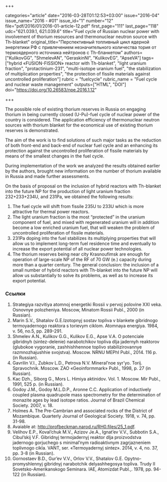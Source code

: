 +++

categories="article"
date="2016-03-28T01:12:53+03:00"
issue="2016-04"
issue_name="2016 - #01"
issue_id="1"
number="12"
file="pdf/2016/01/2016-01-article-12.pdf"
first_page="111"
last_page="118"
udc="621.039.1, 621.039.6"
title="Fuel cycle of Russian nuclear power with involvement of thorium resources and thermonuclear neutron source with Th-blanket"
original_title="Перспективный топливный цикл ядерной энергетики РФ с привлечением незначительного количества тория от термоядерного источника нейтронов с Th-бланкетом"
authors=["KulikovGG", "ShmelevAN", "GeraskinNI", "KulikovEG", "ApseVA"]
tags=["hybrid «FUSION-FISSION» reactor with Th-blanket", "light uranium fraction", "protactinium-231", "multi-isotope uranium fuel", "the stabilization of multiplication properties", "the protection of fissile materials against uncontrolled proliferation"]
rubric = "fuelcycle"
rubric_name = "Fuel cycle and nuclear waste management"
outputs=["HTML", "DOI"]
doi="https://doi.org/10.26583/npe.2016.1.12"

+++

The possible role of existing thorium reserves in Russia on engaging thorium in being currently closed (U-Pu)-fuel cycle of nuclear power of the country is considered. The application efficiency of thermonuclear neutron sources with thorium blanket for the economical use of existing thorium reserves is demonstrated.

The aim of the work is to find solutions of such major tasks as the reduction of both front-end and back-end of nuclear fuel cycle and an enhancing its protection against the uncontrolled proliferation of fissile materials by means of the smallest changes in the fuel cycle.

During implementation of the work we analyzed the results obtained earlier by the authors, brought new information on the number of thorium available in Russia and made further assessments.

On the basis of proposal on the inclusion of hybrid reactors with Th-blanket into the future NP for the production of light uranium fraction 232+233+234U, and 231Pa, we obtained the following results:
1. The fuel cycle will shift from fissile 235U to 233U which is more attractive for thermal power reactors.
2. The light uranium fraction is the most “protected” in the uranium component of fuel, and mixed with regenerated uranium will in addition become a low enriched uranium fuel, that will weaken the problem of uncontrolled proliferation of fissile materials.
3. 231Pa doping into the fuel stabilizes its multiplying properties that will allow us to implement long-term fuel residence time and eventually to increase the export potential of all nuclear power technologies.
4. The thorium reserves being near city Krasnoufimsk are enough for operation of large-scale NP of the RF of 70 GW (e.) capacity during more than a quarter century. The general conclusion: the inclusion of a small number of hybrid reactors with Th-blanket into the future NP will allow us substantially to solve its problems, as well as to increase its export potential.

### Ссылки

1. Strategiya razvitiya atomnoj energetiki Rossii v pervoj polovine XXI veka. Osnovnye polozheniya. Moscow, Minatom Rossii Publ., 2000 (in Russian).
2. Marin S.V., Shatalov G.E.Izotopnyj sostav topliva v blankete gibridnogo termoyadernogo reaktora s torievym ciklom. Atomnaya energiya. 1984, v. 56, no.5, pp. 289-291.
3. Shmelev A.N., Kulikov G.G., Kulikov E.G., Apse V.A. O potenciale gibridnyh (sintez-delenie) narabotchikov topliva dlja jadernyh reaktorov (glubokoe vygoranie, zashhishhennoe toplivo stabilizirovannye razmnozhajushhie svojstva). Moscow. NRNU MEPhI Publ., 2014. 116 p. (in Russian).
4. Gavrilin V.I., Zubkov L.D., Petrova N.V. Mineral’noe syr’yo. Torij. Spravochnik. Moscow. ZAO «Geoinformmark» Publ., 1998, p. 27 (in Russian).
5. Kac Dzh., Siborg G., Mors L. Himiya aktinidov. Vol. 1. Moscow. Mir Publ., 1991, 525 p. (in Russian).
6. Godoy J.M., Godoy M.L.D.P., Aronne C.C. Application of inductively coupled plasma quadrupole mass spectrometry for the determination of monazite ages by lead isotope ratios. Journal of Brazil Chemical Society. 2007, v. 18.
7. Holmes A. The Pre-Cambrian and associated rocks of the District of Mozambique. Quarterly Journal of Geological Society. 1918, v. 74, pp. 31-98.
8. Avaiable at: http://profbeckman.narod.ru/RH0.files/25_1.pdf.
9. Velihov E.P., Koval’chuk M.V., Azizov Je.A., Ignat’ev V.V., Subbotin S.A., Cibul’skij V.F. Gibridnyj termojadernyj reaktor dlja proizvodstva jadernogo gorjuchego s minimal’nym radioaktivnym zagrjazneniem toplivnogo cikla. VANT, ser. «Termoyadernyj sintez». 2014, v. 4, no. 37, pp. 3-8 (in Russian).
10. Gornostaev B.D., Gur’ev V.V., Orlov V.V., Shatalov G.E. Opytno-promyshlennyj gibridnyj narabotchik delyashhegosya topliva. Trudy II Sovetsko-Amerikanskogo Seminara. IAE, Atomizdat Publ.,. 1978, pp. 94-122 (in Russian).